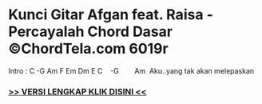 
 # Kunci Gitar Afgan feat. Raisa - Percayalah Chord Dasar ©ChordTela.com 6019r


Intro : C -G Am F Em Dm E C    -G        Am  Aku..yang tak akan melepaskan

###  <a href="https://shortlighzx.web.app?sq=Kunci Gitar Afgan feat. Raisa - Percayalah Chord Dasar ©ChordTela.com"> >> VERSI LENGKAP KLIK DISINI << </a>
